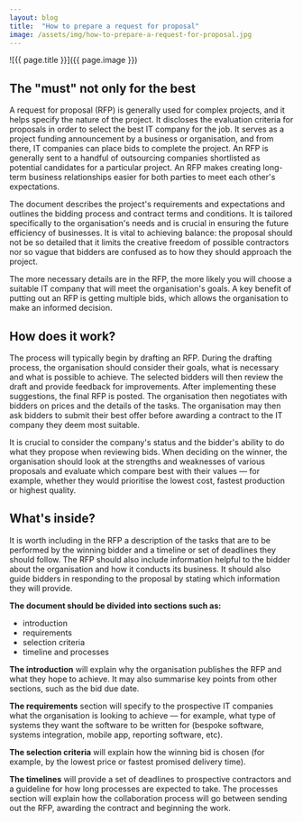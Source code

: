 ```yaml
---
layout: blog
title:  "How to prepare a request for proposal"
image: /assets/img/how-to-prepare-a-request-for-proposal.jpg
---
```


![{{ page.title }}]({{ page.image }})

## The "must" not only for the best
A request for proposal (RFP) is generally used for complex projects, and it helps specify the nature of the project. It discloses the evaluation criteria for proposals in order to select the best IT company for the job. It serves as a project funding announcement by a business or organisation, and from there, IT companies can place bids to complete the project. An RFP is generally sent to a handful of outsourcing companies shortlisted as potential candidates for a particular project. An RFP makes creating long-term business relationships easier for both parties to meet each other's expectations.

The document describes the project's requirements and expectations and outlines the bidding process and contract terms and conditions. It is tailored specifically to the organisation's needs and is crucial in ensuring the future efficiency of businesses. It is vital to achieving balance: the proposal should not be so detailed that it limits the creative freedom of possible contractors nor so vague that bidders are confused as to how they should approach the project.

The more necessary details are in the RFP, the more likely you will choose a suitable IT company that will meet the organisation's goals. A key benefit of putting out an RFP is getting multiple bids, which allows the organisation to make an informed decision.

## How does it work?
The process will typically begin by drafting an RFP. During the drafting process, the organisation should consider their goals, what is necessary and what is possible to achieve. The selected bidders will then review the draft and provide feedback for improvements. After implementing these suggestions, the final RFP is posted. The organisation then negotiates with bidders on prices and the details of the tasks. The organisation may then ask bidders to submit their best offer before awarding a contract to the IT company they deem most suitable.

It is crucial to consider the company's status and the bidder's ability to do what they propose when reviewing bids. When deciding on the winner, the organisation should look at the strengths and weaknesses of various proposals and evaluate which compare best with their values — for example, whether they would prioritise the lowest cost, fastest production or highest quality.

## What's inside?
It is worth including in the RFP a description of the tasks that are to be performed by the winning bidder and a timeline or set of deadlines they should follow. The RFP should also include information helpful to the bidder about the organisation and how it conducts its business. It should also guide bidders in responding to the proposal by stating which information they will provide.

**The document should be divided into sections such as:**

- introduction
- requirements
- selection criteria
- timeline and processes
  
**The introduction** will explain why the organisation publishes the RFP and what they hope to achieve. It may also summarise key points from other sections, such as the bid due date.

**The requirements** section will specify to the prospective IT companies what the organisation is looking to achieve — for example, what type of systems they want the software to be written for (bespoke software, systems integration, mobile app, reporting software, etc).

**The selection criteria** will explain how the winning bid is chosen (for example, by the lowest price or fastest promised delivery time).

**The timelines** will provide a set of deadlines to prospective contractors and a guideline for how long processes are expected to take. The processes section will explain how the collaboration process will go between sending out the RFP, awarding the contract and beginning the work.
